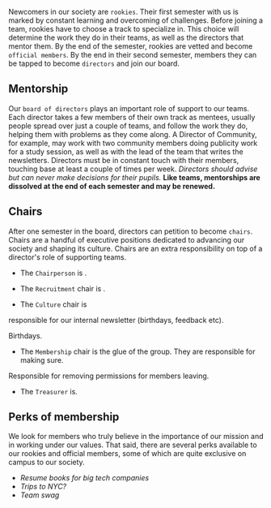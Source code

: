 
Newcomers in our society are `rookies`. Their first semester with us is marked by constant learning and overcoming of challenges. Before joining a team, rookies have to choose a track to specialize in. This choice will determine the work they do in their teams, as well as the directors that mentor them. By the end of the semester, rookies are vetted and become `official members`. By the end in their second semester, members they can be tapped to become `directors` and join our board.

## Mentorship

Our `board of directors` plays an important role of support to our teams. Each director takes a few members of their own track as mentees, usually people spread over just a couple of teams, and follow the work they do, helping them with problems as they come along. A Director of Community, for example, may work with two community members doing publicity work for a study session, as well as with the lead of the team that writes the newsletters. Directors must be in constant touch with their members, touching base at least a couple of times per week. _Directors should advise but can never make decisions for their pupils._ __Like teams, mentorships are dissolved at the end of each semester and may be renewed.__

## Chairs

After one semester in the board, directors can petition to become `chairs`. Chairs are a handful of executive positions dedicated to advancing our society and shaping its culture. Chairs are an extra responsibility on top of a director's role of supporting teams.

- The `Chairperson` is .

- The `Recruitment` chair is .

- The `Culture` chair is

responsible for our internal newsletter (birthdays, feedback etc).

Birthdays.

- The `Membership` chair is the glue of the group. They are responsible for making sure.

Responsible for removing permissions for members leaving.

- The `Treasurer` is.

## Perks of membership

We look for members who truly believe in the importance of our mission and in working under our values. That said, there are several perks available to our rookies and official members, some of which are quite exclusive on campus to our society.

- _Resume books for big tech companies_
- _Trips to NYC?_
- _Team swag_
